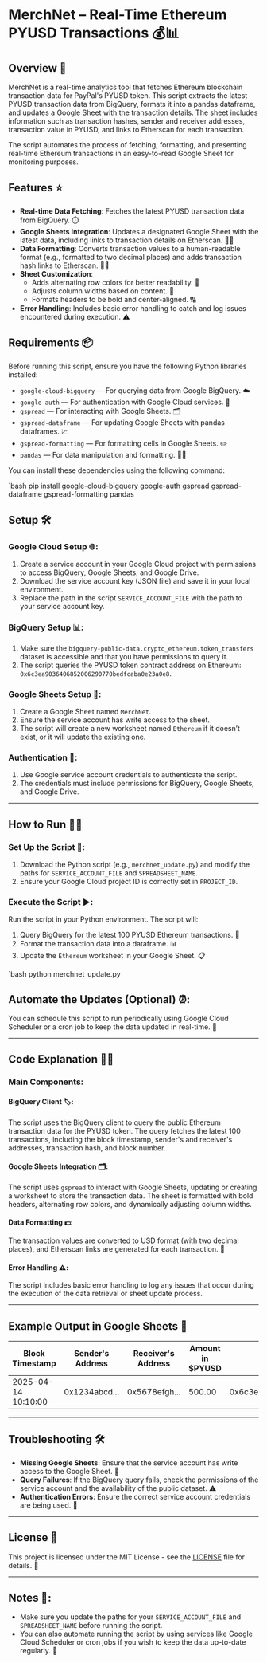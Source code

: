 # MerchNet – Real-Time Ethereum PYUSD Transactions 💰📊

## Overview 🚀
MerchNet is a real-time analytics tool that fetches Ethereum blockchain transaction data for PayPal's PYUSD token. This script extracts the latest PYUSD transaction data from BigQuery, formats it into a pandas dataframe, and updates a Google Sheet with the transaction details. The sheet includes information such as transaction hashes, sender and receiver addresses, transaction value in PYUSD, and links to Etherscan for each transaction.

The script automates the process of fetching, formatting, and presenting real-time Ethereum transactions in an easy-to-read Google Sheet for monitoring purposes.

## Features ⭐
- **Real-time Data Fetching**: Fetches the latest PYUSD transaction data from BigQuery. ⏱️
- **Google Sheets Integration**: Updates a designated Google Sheet with the latest data, including links to transaction details on Etherscan. 📑🔗
- **Data Formatting**: Converts transaction values to a human-readable format (e.g., formatted to two decimal places) and adds transaction hash links to Etherscan. 🔢✨
- **Sheet Customization**:
  - Adds alternating row colors for better readability. 🌈
  - Adjusts column widths based on content. 📏
  - Formats headers to be bold and center-aligned. 🔠
- **Error Handling**: Includes basic error handling to catch and log issues encountered during execution. ⚠️

## Requirements 📦
Before running this script, ensure you have the following Python libraries installed:

- `google-cloud-bigquery` — For querying data from Google BigQuery. ☁️
- `google-auth` — For authentication with Google Cloud services. 🔐
- `gspread` — For interacting with Google Sheets. 🗂️
- `gspread-dataframe` — For updating Google Sheets with pandas dataframes. 📈
- `gspread-formatting` — For formatting cells in Google Sheets. ✏️
- `pandas` — For data manipulation and formatting. 🧑‍💻

You can install these dependencies using the following command:

`bash
pip install google-cloud-bigquery google-auth gspread gspread-dataframe gspread-formatting pandas

## Setup 🛠️

### Google Cloud Setup 🌐:
1. Create a service account in your Google Cloud project with permissions to access BigQuery, Google Sheets, and Google Drive.
2. Download the service account key (JSON file) and save it in your local environment.
3. Replace the path in the script `SERVICE_ACCOUNT_FILE` with the path to your service account key.

### BigQuery Setup 📊:
1. Make sure the `bigquery-public-data.crypto_ethereum.token_transfers` dataset is accessible and that you have permissions to query it.
2. The script queries the PYUSD token contract address on Ethereum: `0x6c3ea9036406852006290770bedfcaba0e23a0e8`.

### Google Sheets Setup 📑:
1. Create a Google Sheet named `MerchNet`.
2. Ensure the service account has write access to the sheet.
3. The script will create a new worksheet named `Ethereum` if it doesn’t exist, or it will update the existing one.

### Authentication 🔑:
1. Use Google service account credentials to authenticate the script.
2. The credentials must include permissions for BigQuery, Google Sheets, and Google Drive.

---

## How to Run 🏃‍♂️

### Set Up the Script 📝:
1. Download the Python script (e.g., `merchnet_update.py`) and modify the paths for `SERVICE_ACCOUNT_FILE` and `SPREADSHEET_NAME`.
2. Ensure your Google Cloud project ID is correctly set in `PROJECT_ID`.

### Execute the Script ▶️:
Run the script in your Python environment. The script will:
1. Query BigQuery for the latest 100 PYUSD Ethereum transactions. 🧐
2. Format the transaction data into a dataframe. 📊
3. Update the `Ethereum` worksheet in your Google Sheet. 📋

`bash
python merchnet_update.py

## Automate the Updates (Optional) ⏰:
You can schedule this script to run periodically using Google Cloud Scheduler or a cron job to keep the data updated in real-time. 🔄

---

## Code Explanation 🧑‍💻

### Main Components:

#### BigQuery Client 🏷️:
The script uses the BigQuery client to query the public Ethereum transaction data for the PYUSD token. The query fetches the latest 100 transactions, including the block timestamp, sender's and receiver's addresses, transaction hash, and block number.

#### Google Sheets Integration 🗂️:
The script uses `gspread` to interact with Google Sheets, updating or creating a worksheet to store the transaction data. The sheet is formatted with bold headers, alternating row colors, and dynamically adjusting column widths.

#### Data Formatting 💵:
The transaction values are converted to USD format (with two decimal places), and Etherscan links are generated for each transaction. 🔗

#### Error Handling ⚠️:
The script includes basic error handling to log any issues that occur during the execution of the data retrieval or sheet update process.

---

## Example Output in Google Sheets 💼

| Block Timestamp     | Sender's Address                         | Receiver's Address                       | Amount in $PYUSD | Contract Address                            | Transaction Hash       | Block  | Etherscan Link                   |
|---------------------|------------------------------------------|------------------------------------------|------------------|---------------------------------------------|------------------------|--------|----------------------------------|
| 2025-04-14 10:10:00 | 0x1234abcd...                            | 0x5678efgh...                            | 500.00           | 0x6c3ea9036406852006290770bedfcaba0e23a0e8 | 0xabcdef1234567890...  | 123456 | [View Transaction](https://etherscan.io/tx/0xabcdef1234567890...) |

---

## Troubleshooting 🛠️

- **Missing Google Sheets**: Ensure that the service account has write access to the Google Sheet. 📝
- **Query Failures**: If the BigQuery query fails, check the permissions of the service account and the availability of the public dataset. ⚠️
- **Authentication Errors**: Ensure the correct service account credentials are being used. 🔐

---

## License 📄
This project is licensed under the MIT License - see the [LICENSE](LICENSE) file for details. 📝

---

## Notes 📝:
- Make sure you update the paths for your `SERVICE_ACCOUNT_FILE` and `SPREADSHEET_NAME` before running the script.
- You can also automate running the script by using services like Google Cloud Scheduler or cron jobs if you wish to keep the data up-to-date regularly. 🔄


